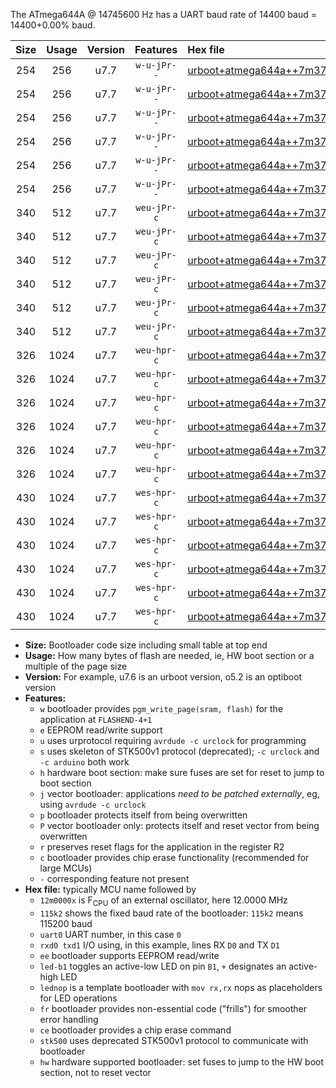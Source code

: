 The ATmega644A @ 14745600 Hz has a UART baud rate of 14400 baud = 14400+0.00% baud.

|Size|Usage|Version|Features|Hex file|
|:-:|:-:|:-:|:-:|:--|
|254|256|u7.7|`w-u-jPr--`|[urboot+atmega644a++7m3728x++++7k2_uart0_rxd0_txd1_led+b0_fr.hex](https://raw.githubusercontent.com/stefanrueger/urboot.hex/main/mcus/atmega644a/external_oscillator/fcpu++7m3728_Hz/br++++7k2_bps/urboot+atmega644a++7m3728x++++7k2_uart0_rxd0_txd1_led+b0_fr.hex)|
|254|256|u7.7|`w-u-jPr--`|[urboot+atmega644a++7m3728x++++7k2_uart0_rxd0_txd1_led+b7_fr.hex](https://raw.githubusercontent.com/stefanrueger/urboot.hex/main/mcus/atmega644a/external_oscillator/fcpu++7m3728_Hz/br++++7k2_bps/urboot+atmega644a++7m3728x++++7k2_uart0_rxd0_txd1_led+b7_fr.hex)|
|254|256|u7.7|`w-u-jPr--`|[urboot+atmega644a++7m3728x++++7k2_uart0_rxd0_txd1_lednop_fr.hex](https://raw.githubusercontent.com/stefanrueger/urboot.hex/main/mcus/atmega644a/external_oscillator/fcpu++7m3728_Hz/br++++7k2_bps/urboot+atmega644a++7m3728x++++7k2_uart0_rxd0_txd1_lednop_fr.hex)|
|254|256|u7.7|`w-u-jPr--`|[urboot+atmega644a++7m3728x++++7k2_uart1_rxd2_txd3_led+b0_fr.hex](https://raw.githubusercontent.com/stefanrueger/urboot.hex/main/mcus/atmega644a/external_oscillator/fcpu++7m3728_Hz/br++++7k2_bps/urboot+atmega644a++7m3728x++++7k2_uart1_rxd2_txd3_led+b0_fr.hex)|
|254|256|u7.7|`w-u-jPr--`|[urboot+atmega644a++7m3728x++++7k2_uart1_rxd2_txd3_led+b7_fr.hex](https://raw.githubusercontent.com/stefanrueger/urboot.hex/main/mcus/atmega644a/external_oscillator/fcpu++7m3728_Hz/br++++7k2_bps/urboot+atmega644a++7m3728x++++7k2_uart1_rxd2_txd3_led+b7_fr.hex)|
|254|256|u7.7|`w-u-jPr--`|[urboot+atmega644a++7m3728x++++7k2_uart1_rxd2_txd3_lednop_fr.hex](https://raw.githubusercontent.com/stefanrueger/urboot.hex/main/mcus/atmega644a/external_oscillator/fcpu++7m3728_Hz/br++++7k2_bps/urboot+atmega644a++7m3728x++++7k2_uart1_rxd2_txd3_lednop_fr.hex)|
|340|512|u7.7|`weu-jPr-c`|[urboot+atmega644a++7m3728x++++7k2_uart0_rxd0_txd1_ee_led+b0_fr_ce.hex](https://raw.githubusercontent.com/stefanrueger/urboot.hex/main/mcus/atmega644a/external_oscillator/fcpu++7m3728_Hz/br++++7k2_bps/urboot+atmega644a++7m3728x++++7k2_uart0_rxd0_txd1_ee_led+b0_fr_ce.hex)|
|340|512|u7.7|`weu-jPr-c`|[urboot+atmega644a++7m3728x++++7k2_uart0_rxd0_txd1_ee_led+b7_fr_ce.hex](https://raw.githubusercontent.com/stefanrueger/urboot.hex/main/mcus/atmega644a/external_oscillator/fcpu++7m3728_Hz/br++++7k2_bps/urboot+atmega644a++7m3728x++++7k2_uart0_rxd0_txd1_ee_led+b7_fr_ce.hex)|
|340|512|u7.7|`weu-jPr-c`|[urboot+atmega644a++7m3728x++++7k2_uart0_rxd0_txd1_ee_lednop_fr_ce.hex](https://raw.githubusercontent.com/stefanrueger/urboot.hex/main/mcus/atmega644a/external_oscillator/fcpu++7m3728_Hz/br++++7k2_bps/urboot+atmega644a++7m3728x++++7k2_uart0_rxd0_txd1_ee_lednop_fr_ce.hex)|
|340|512|u7.7|`weu-jPr-c`|[urboot+atmega644a++7m3728x++++7k2_uart1_rxd2_txd3_ee_led+b0_fr_ce.hex](https://raw.githubusercontent.com/stefanrueger/urboot.hex/main/mcus/atmega644a/external_oscillator/fcpu++7m3728_Hz/br++++7k2_bps/urboot+atmega644a++7m3728x++++7k2_uart1_rxd2_txd3_ee_led+b0_fr_ce.hex)|
|340|512|u7.7|`weu-jPr-c`|[urboot+atmega644a++7m3728x++++7k2_uart1_rxd2_txd3_ee_led+b7_fr_ce.hex](https://raw.githubusercontent.com/stefanrueger/urboot.hex/main/mcus/atmega644a/external_oscillator/fcpu++7m3728_Hz/br++++7k2_bps/urboot+atmega644a++7m3728x++++7k2_uart1_rxd2_txd3_ee_led+b7_fr_ce.hex)|
|340|512|u7.7|`weu-jPr-c`|[urboot+atmega644a++7m3728x++++7k2_uart1_rxd2_txd3_ee_lednop_fr_ce.hex](https://raw.githubusercontent.com/stefanrueger/urboot.hex/main/mcus/atmega644a/external_oscillator/fcpu++7m3728_Hz/br++++7k2_bps/urboot+atmega644a++7m3728x++++7k2_uart1_rxd2_txd3_ee_lednop_fr_ce.hex)|
|326|1024|u7.7|`weu-hpr-c`|[urboot+atmega644a++7m3728x++++7k2_uart0_rxd0_txd1_ee_led+b0_fr_ce_hw.hex](https://raw.githubusercontent.com/stefanrueger/urboot.hex/main/mcus/atmega644a/external_oscillator/fcpu++7m3728_Hz/br++++7k2_bps/urboot+atmega644a++7m3728x++++7k2_uart0_rxd0_txd1_ee_led+b0_fr_ce_hw.hex)|
|326|1024|u7.7|`weu-hpr-c`|[urboot+atmega644a++7m3728x++++7k2_uart0_rxd0_txd1_ee_led+b7_fr_ce_hw.hex](https://raw.githubusercontent.com/stefanrueger/urboot.hex/main/mcus/atmega644a/external_oscillator/fcpu++7m3728_Hz/br++++7k2_bps/urboot+atmega644a++7m3728x++++7k2_uart0_rxd0_txd1_ee_led+b7_fr_ce_hw.hex)|
|326|1024|u7.7|`weu-hpr-c`|[urboot+atmega644a++7m3728x++++7k2_uart0_rxd0_txd1_ee_lednop_fr_ce_hw.hex](https://raw.githubusercontent.com/stefanrueger/urboot.hex/main/mcus/atmega644a/external_oscillator/fcpu++7m3728_Hz/br++++7k2_bps/urboot+atmega644a++7m3728x++++7k2_uart0_rxd0_txd1_ee_lednop_fr_ce_hw.hex)|
|326|1024|u7.7|`weu-hpr-c`|[urboot+atmega644a++7m3728x++++7k2_uart1_rxd2_txd3_ee_led+b0_fr_ce_hw.hex](https://raw.githubusercontent.com/stefanrueger/urboot.hex/main/mcus/atmega644a/external_oscillator/fcpu++7m3728_Hz/br++++7k2_bps/urboot+atmega644a++7m3728x++++7k2_uart1_rxd2_txd3_ee_led+b0_fr_ce_hw.hex)|
|326|1024|u7.7|`weu-hpr-c`|[urboot+atmega644a++7m3728x++++7k2_uart1_rxd2_txd3_ee_led+b7_fr_ce_hw.hex](https://raw.githubusercontent.com/stefanrueger/urboot.hex/main/mcus/atmega644a/external_oscillator/fcpu++7m3728_Hz/br++++7k2_bps/urboot+atmega644a++7m3728x++++7k2_uart1_rxd2_txd3_ee_led+b7_fr_ce_hw.hex)|
|326|1024|u7.7|`weu-hpr-c`|[urboot+atmega644a++7m3728x++++7k2_uart1_rxd2_txd3_ee_lednop_fr_ce_hw.hex](https://raw.githubusercontent.com/stefanrueger/urboot.hex/main/mcus/atmega644a/external_oscillator/fcpu++7m3728_Hz/br++++7k2_bps/urboot+atmega644a++7m3728x++++7k2_uart1_rxd2_txd3_ee_lednop_fr_ce_hw.hex)|
|430|1024|u7.7|`wes-hpr-c`|[urboot+atmega644a++7m3728x++++7k2_uart0_rxd0_txd1_ee_led+b0_fr_ce_stk500_hw.hex](https://raw.githubusercontent.com/stefanrueger/urboot.hex/main/mcus/atmega644a/external_oscillator/fcpu++7m3728_Hz/br++++7k2_bps/urboot+atmega644a++7m3728x++++7k2_uart0_rxd0_txd1_ee_led+b0_fr_ce_stk500_hw.hex)|
|430|1024|u7.7|`wes-hpr-c`|[urboot+atmega644a++7m3728x++++7k2_uart0_rxd0_txd1_ee_led+b7_fr_ce_stk500_hw.hex](https://raw.githubusercontent.com/stefanrueger/urboot.hex/main/mcus/atmega644a/external_oscillator/fcpu++7m3728_Hz/br++++7k2_bps/urboot+atmega644a++7m3728x++++7k2_uart0_rxd0_txd1_ee_led+b7_fr_ce_stk500_hw.hex)|
|430|1024|u7.7|`wes-hpr-c`|[urboot+atmega644a++7m3728x++++7k2_uart0_rxd0_txd1_ee_lednop_fr_ce_stk500_hw.hex](https://raw.githubusercontent.com/stefanrueger/urboot.hex/main/mcus/atmega644a/external_oscillator/fcpu++7m3728_Hz/br++++7k2_bps/urboot+atmega644a++7m3728x++++7k2_uart0_rxd0_txd1_ee_lednop_fr_ce_stk500_hw.hex)|
|430|1024|u7.7|`wes-hpr-c`|[urboot+atmega644a++7m3728x++++7k2_uart1_rxd2_txd3_ee_led+b0_fr_ce_stk500_hw.hex](https://raw.githubusercontent.com/stefanrueger/urboot.hex/main/mcus/atmega644a/external_oscillator/fcpu++7m3728_Hz/br++++7k2_bps/urboot+atmega644a++7m3728x++++7k2_uart1_rxd2_txd3_ee_led+b0_fr_ce_stk500_hw.hex)|
|430|1024|u7.7|`wes-hpr-c`|[urboot+atmega644a++7m3728x++++7k2_uart1_rxd2_txd3_ee_led+b7_fr_ce_stk500_hw.hex](https://raw.githubusercontent.com/stefanrueger/urboot.hex/main/mcus/atmega644a/external_oscillator/fcpu++7m3728_Hz/br++++7k2_bps/urboot+atmega644a++7m3728x++++7k2_uart1_rxd2_txd3_ee_led+b7_fr_ce_stk500_hw.hex)|
|430|1024|u7.7|`wes-hpr-c`|[urboot+atmega644a++7m3728x++++7k2_uart1_rxd2_txd3_ee_lednop_fr_ce_stk500_hw.hex](https://raw.githubusercontent.com/stefanrueger/urboot.hex/main/mcus/atmega644a/external_oscillator/fcpu++7m3728_Hz/br++++7k2_bps/urboot+atmega644a++7m3728x++++7k2_uart1_rxd2_txd3_ee_lednop_fr_ce_stk500_hw.hex)|

- **Size:** Bootloader code size including small table at top end
- **Usage:** How many bytes of flash are needed, ie, HW boot section or a multiple of the page size
- **Version:** For example, u7.6 is an urboot version, o5.2 is an optiboot version
- **Features:**
  + `w` bootloader provides `pgm_write_page(sram, flash)` for the application at `FLASHEND-4+1`
  + `e` EEPROM read/write support
  + `u` uses urprotocol requiring `avrdude -c urclock` for programming
  + `s` uses skeleton of STK500v1 protocol (deprecated); `-c urclock` and `-c arduino` both work
  + `h` hardware boot section: make sure fuses are set for reset to jump to boot section
  + `j` vector bootloader: applications *need to be patched externally*, eg, using `avrdude -c urclock`
  + `p` bootloader protects itself from being overwritten
  + `P` vector bootloader only: protects itself and reset vector from being overwritten
  + `r` preserves reset flags for the application in the register R2
  + `c` bootloader provides chip erase functionality (recommended for large MCUs)
  + `-` corresponding feature not present
- **Hex file:** typically MCU name followed by
  + `12m0000x` is F<sub>CPU</sub> of an external oscillator, here 12.0000 MHz
  + `115k2` shows the fixed baud rate of the bootloader: `115k2` means 115200 baud
  + `uart0` UART number, in this case `0`
  + `rxd0 txd1` I/O using, in this example, lines RX `D0` and TX `D1`
  + `ee` bootloader supports EEPROM read/write
  + `led-b1` toggles an active-low LED on pin `B1`, `+` designates an active-high LED
  + `lednop` is a template bootloader with `mov rx,rx` nops as placeholders for LED operations
  + `fr` bootloader provides non-essential code ("frills") for smoother error handling
  + `ce` bootloader provides a chip erase command
  + `stk500` uses deprecated STK500v1 protocol to communicate with bootloader
  + `hw` hardware supported bootloader: set fuses to jump to the HW boot section, not to reset vector
